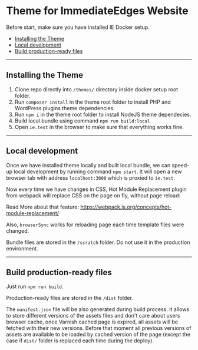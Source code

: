 
# Theme for ImmediateEdges Website

Before start, make sure you have installed IE Docker setup.

* [Installing the Theme](#installing-the-theme)
* [Local development](#local-development)
* [Build production-ready files](#build-production-ready-files)

---

## Installing the Theme

1. Clone repo directly into `/themes/` directory inside docker setup root folder.
2. Run `composer install` in the theme root folder to install PHP and WordPress plugins theme dependencies.
3. Run `npm i` in the theme root folder to install NodeJS theme dependecies.
4. Build local bundle using command `npm run build:local`
5. Open `ie.test` in the browser to make sure that everything works fine.

---

## Local development

Once we have installed theme locally and built local bundle, we can speed-up local development by running command `npm start`. It will open a new browser tab with address `localhost:3000` which is proxied to `ie.test`.

Now every time we have changes in CSS, Hot Module Replacement plugin from webpack will replace CSS on the page on fly, without page reload:

Read More about that feature: https://webpack.js.org/concepts/hot-module-replacement/

Also, `browserSync` works for reloading page each time template files were changed.

Bundle files are stored in the `/scratch` folder. Do not use it in the production environment.

---

## Build production-ready files

Just run `npm run build`.

Production-ready files are stored in the `/dist` folder.

The `manifest.json` file will be also generated during build process. It allows to store different versions of the assets files and don't care about users browser cache, once Varnish cached page is expired, all assets will be fetched with their new versions. Before that moment all previous versions of assets are available to be loaded by cached version of the page (except the case if `dist/` folder is replaced each time during the deploy).